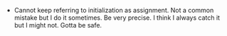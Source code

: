 - Cannot keep referring to initialization as assignment. Not a common mistake but I do it sometimes. Be very precise. I think I always catch it but I might not. Gotta be safe.